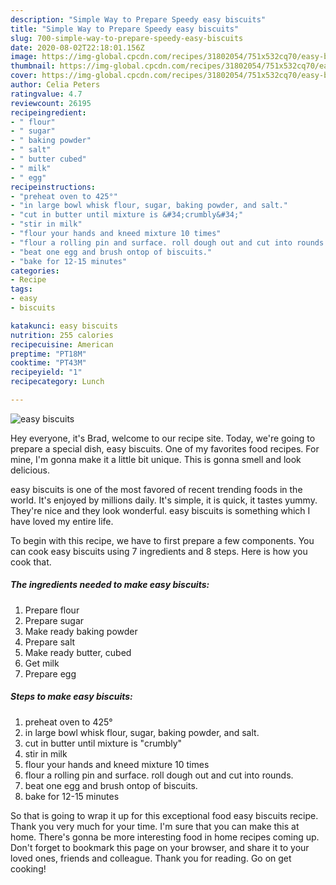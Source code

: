 ```yaml
---
description: "Simple Way to Prepare Speedy easy biscuits"
title: "Simple Way to Prepare Speedy easy biscuits"
slug: 700-simple-way-to-prepare-speedy-easy-biscuits
date: 2020-08-02T22:18:01.156Z
image: https://img-global.cpcdn.com/recipes/31802054/751x532cq70/easy-biscuits-recipe-main-photo.jpg
thumbnail: https://img-global.cpcdn.com/recipes/31802054/751x532cq70/easy-biscuits-recipe-main-photo.jpg
cover: https://img-global.cpcdn.com/recipes/31802054/751x532cq70/easy-biscuits-recipe-main-photo.jpg
author: Celia Peters
ratingvalue: 4.7
reviewcount: 26195
recipeingredient:
- " flour"
- " sugar"
- " baking powder"
- " salt"
- " butter cubed"
- " milk"
- " egg"
recipeinstructions:
- "preheat oven to 425°"
- "in large bowl whisk flour, sugar, baking powder, and salt."
- "cut in butter until mixture is &#34;crumbly&#34;"
- "stir in milk"
- "flour your hands and kneed mixture 10 times"
- "flour a rolling pin and surface. roll dough out and cut into rounds."
- "beat one egg and brush ontop of biscuits."
- "bake for 12-15 minutes"
categories:
- Recipe
tags:
- easy
- biscuits

katakunci: easy biscuits 
nutrition: 255 calories
recipecuisine: American
preptime: "PT18M"
cooktime: "PT43M"
recipeyield: "1"
recipecategory: Lunch

---
```



![easy biscuits](https://img-global.cpcdn.com/recipes/31802054/751x532cq70/easy-biscuits-recipe-main-photo.jpg)

Hey everyone, it's Brad, welcome to our recipe site. Today, we're going to prepare a special dish, easy biscuits. One of my favorites food recipes. For mine, I'm gonna make it a little bit unique. This is gonna smell and look delicious.



easy biscuits is one of the most favored of recent trending foods in the world. It's enjoyed by millions daily. It's simple, it is quick, it tastes yummy. They're nice and they look wonderful. easy biscuits is something which I have loved my entire life.


To begin with this recipe, we have to first prepare a few components. You can cook easy biscuits using 7 ingredients and 8 steps. Here is how you cook that.

<!--inarticleads1-->

##### The ingredients needed to make easy biscuits:

1. Prepare  flour
1. Prepare  sugar
1. Make ready  baking powder
1. Prepare  salt
1. Make ready  butter, cubed
1. Get  milk
1. Prepare  egg




<!--inarticleads2-->

##### Steps to make easy biscuits:

1. preheat oven to 425°
1. in large bowl whisk flour, sugar, baking powder, and salt.
1. cut in butter until mixture is &#34;crumbly&#34;
1. stir in milk
1. flour your hands and kneed mixture 10 times
1. flour a rolling pin and surface. roll dough out and cut into rounds.
1. beat one egg and brush ontop of biscuits.
1. bake for 12-15 minutes




So that is going to wrap it up for this exceptional food easy biscuits recipe. Thank you very much for your time. I'm sure that you can make this at home. There's gonna be more interesting food in home recipes coming up. Don't forget to bookmark this page on your browser, and share it to your loved ones, friends and colleague. Thank you for reading. Go on get cooking!
